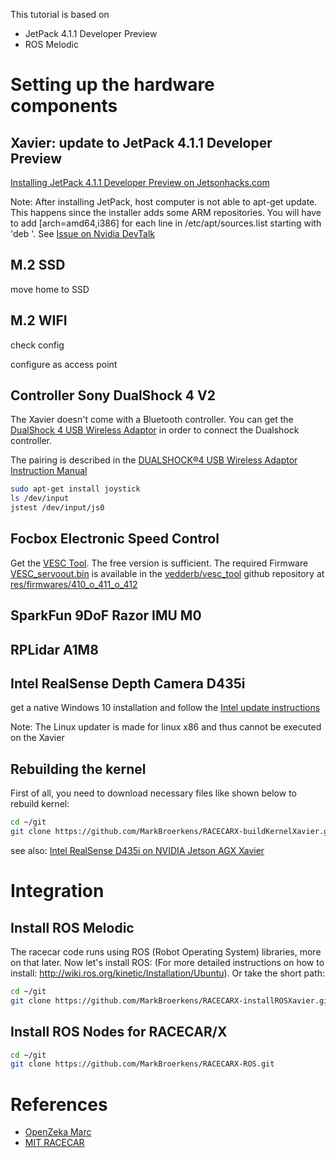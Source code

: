 This tutorial is based on
* JetPack 4.1.1 Developer Preview
* ROS Melodic

# Setting up the hardware components
## <a name="first_step"></a> Xavier: update to JetPack 4.1.1 Developer Preview
[Installing JetPack 4.1.1 Developer Preview on Jetsonhacks.com](https://www.jetsonhacks.com/2018/10/05/jetpack-4-1-developer-preview-nvidia-jetson-agx-xavier-developer-kit/)

Note: After installing JetPack, host computer is not able to apt-get update. This happens since the installer adds some ARM repositories. You will have to add [arch=amd64,i386] for each line in /etc/apt/sources.list starting with 'deb '. See [Issue on Nvidia DevTalk](https://devtalk.nvidia.com/default/topic/1004601/jetson-tx2/after-installing-jetpack3-0-host-computer-is-not-able-to-apt-get-update/post/5247401/#5247401)

## M.2 SSD
move home to SSD

## M.2 WIFI
check config

configure as access point


## Controller Sony DualShock 4 V2
The Xavier doesn't come with a Bluetooth controller. You can get the [DualShock 4 USB Wireless Adaptor](https://www.playstation.com/de-de/explore/accessories/dualshock-4-usb-wireless-adaptor/) in order to connect the Dualshock controller.

The pairing is described in the [DUALSHOCK®4 USB Wireless Adaptor Instruction Manual](https://www.playstation.com/en-nz/content/dam/support/manuals/scee/web-manuals/peripherals/ps4/ds4-usb-adapter/DS4_USB_Adapter_Ins_Manual_EN.pdf/)
```bash
sudo apt-get install joystick
ls /dev/input
jstest /dev/input/js0
```

## Focbox Electronic Speed Control
Get the [VESC Tool](https://vesc-project.com/vesc_tool). The free version is sufficient. The required Firmware [VESC_servoout.bin](https://github.com/vedderb/vesc_tool/blob/master/res/firmwares/410_o_411_o_412/VESC_servoout.bin) is available in the [vedderb/vesc_tool](https://github.com/vedderb/vesc_tool) github repository at [res/firmwares/410_o_411_o_412](https://github.com/vedderb/vesc_tool/blob/master/res/firmwares/410_o_411_o_412/)

## SparkFun 9DoF Razor IMU M0

## RPLidar A1M8

## Intel RealSense Depth Camera D435i
get a native Windows 10 installation and follow the [Intel update instructions](https://downloadcenter.intel.com/download/28481/Latest-Firmware-for-Intel-RealSense-D400-Product-Family?v=t)

Note: The Linux updater is made for linux x86 and thus cannot be executed on the Xavier

## <a name="kernel_build"></a>Rebuilding the kernel
First of all, you need to download necessary files like shown below to rebuild kernel:
```bash
cd ~/git
git clone https://github.com/MarkBroerkens/RACECARX-buildKernelXavier.git
```

see also: [Intel RealSense D435i on NVIDIA Jetson AGX Xavier](https://www.jetsonhacks.com/2019/01/21/intel-realsense-d435i-on-nvidia-jetson-agx-xavier/)

# Integration
## Install ROS Melodic
The racecar code runs using ROS (Robot Operating System) libraries, more on that later. Now let's install ROS:
(For more detailed instructions on how to install: http://wiki.ros.org/kinetic/Installation/Ubuntu). Or take the short path:

```bash
cd ~/git
git clone https://github.com/MarkBroerkens/RACECARX-installROSXavier.git
```

## Install ROS Nodes for RACECAR/X
```bash
cd ~/git
git clone https://github.com/MarkBroerkens/RACECARX-ROS.git
```


# References
* [OpenZeka Marc](https://github.com/openzeka/openzeka-marc-doc/edit/master/Documentation.md)
* [MIT RACECAR](https://mit-racecar.github.io)
